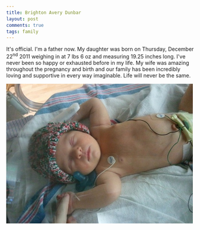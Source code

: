 ```yaml
---
title: Brighton Avery Dunbar
layout: post
comments: true
tags: family
---
```


It's official.  I'm a father now.  My daughter was born on Thursday, December
22<sup>nd</sup> 2011 weighing in at 7 lbs 6 oz and measuring 19.25 inches long.
I've never been so happy or exhausted before in my life.  My wife was amazing
throughout the pregnancy and birth and our family has been incredibly loving
and supportive in every way imaginable.  Life will never be the same.

[![Brighton][brighton]][album]

[brighton]: /img/brighton.jpg
[album]: https://plus.google.com/photos/112218858958621773071/albums/5690416080499613441

